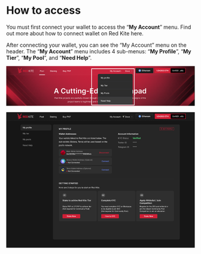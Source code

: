 # How to access

You must first connect your wallet to access the “**My Account**” menu. Find out more about how to connect wallet on Red Kite here.

After connecting your wallet, you can see the “My Account” menu on the header. The “**My Account**” menu includes 4 sub-menus: “**My Profile**”, “**My Tier**”, “**My Pool**”, and “**Need Help**”.

![How to access "My Account" menu](<../.gitbook/assets/image (29).png>)

!["My Account" menu](<../.gitbook/assets/image (2).png>)
